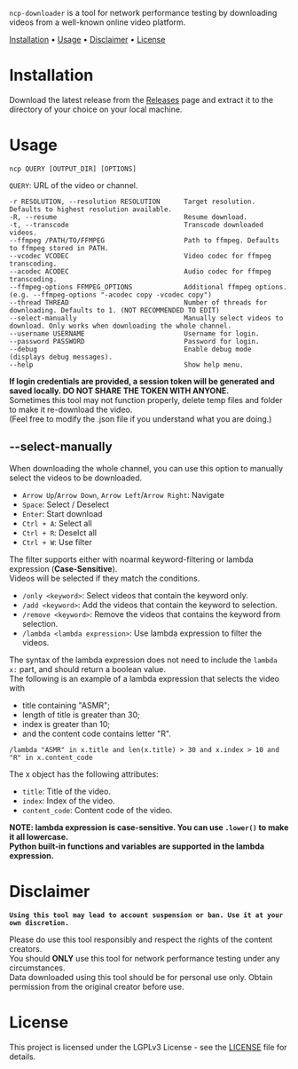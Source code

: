 `ncp-downloader` is a tool for network performance testing by downloading videos from a well-known online video platform. 

<p align="left">
  <a href="#installation">Installation</a>
   • 
  <a href="#usage">Usage</a>
   • 
  <a href="#disclaimer">Disclaimer</a>
   • 
  <a href="#license">License</a>
</p>

# Installation
Download the latest release from the [Releases](https://github.com/sakkyoi/ncp-downloader/releases/latest) page
and extract it to the directory of your choice on your local machine.

# Usage
`ncp QUERY [OUTPUT_DIR] [OPTIONS]`

`QUERY`: URL of the video or channel.

```
-r RESOLUTION, --resolution RESOLUTION      Target resolution. Defaults to highest resolution available.
-R, --resume                                Resume download.
-t, --transcode                             Transcode downloaded videos.
--ffmpeg /PATH/TO/FFMPEG                    Path to ffmpeg. Defaults to ffmpeg stored in PATH.
--vcodec VCODEC                             Video codec for ffmpeg transcoding.
--acodec ACODEC                             Audio codec for ffmpeg transcoding.
--ffmpeg-options FFMPEG_OPTIONS             Additional ffmpeg options. (e.g. --ffmpeg-options "-acodec copy -vcodec copy")
--thread THREAD                             Number of threads for downloading. Defaults to 1. (NOT RECOMMENDED TO EDIT)
--select-manually                           Manually select videos to download. Only works when downloading the whole channel.
--username USERNAME                         Username for login.
--password PASSWORD                         Password for login.
--debug                                     Enable debug mode (displays debug messages).
--help                                      Show help menu.
```

**If login credentials are provided, a session token will be generated and saved locally.
DO NOT SHARE THE TOKEN WITH ANYONE.**<br>
Sometimes this tool may not function properly, delete temp files and folder to make it re-download the video.<br>
(Feel free to modify the .json file if you understand what you are doing.)

## --select-manually
When downloading the whole channel, you can use this option to manually select the videos to be downloaded.
- `Arrow Up`/`Arrow Down`, `Arrow Left`/`Arrow Right`: Navigate
- `Space`: Select / Deselect
- `Enter`: Start download
- `Ctrl + A`: Select all
- `Ctrl + R`: Deselct all
- `Ctrl + W`: Use filter

The filter supports either with noarmal keyword-filtering or lambda expression (**Case-Sensitive**). <br>
Videos will be selected if they match the conditions.
- `/only <keyword>`: Select videos that contain the keyword only.
- `/add <keyword>`: Add the videos that contain the keyword to selection.
- `/remove <keyword>`: Remove the videos that contains the keyword from selection.
- `/lambda <lambda expression>`: Use lambda expression to filter the videos.

The syntax of the lambda expression does not need to include the `lambda x:` part, and should return a boolean value. <br>
The following is an example of a lambda expression that selects the video with 
- title containing "ASMR"; 
- length of title is greater than 30; 
- index is greater than 10; 
- and the content code contains letter "R".

`/lambda "ASMR" in x.title and len(x.title) > 30 and x.index > 10 and "R" in x.content_code`

The x object has the following attributes:
- `title`: Title of the video.
- `index`: Index of the video.
- `content_code`: Content code of the video.

**NOTE: lambda expression is case-sensitive. You can use `.lower()` to make it all lowercase.**<br>
**Python built-in functions and variables are supported in the lambda expression.**

# Disclaimer

**`Using this tool may lead to account suspension or ban. Use it at your own discretion.`**

Please do use this tool responsibly and respect the rights of the content creators.<br>
You should **ONLY** use this tool for network performance testing under any circumstances.<br>
Data downloaded using this tool should be for personal use only. Obtain permission from the original creator before use.

# License
This project is licensed under the LGPLv3 License - see the [LICENSE](LICENSE) file for details.
